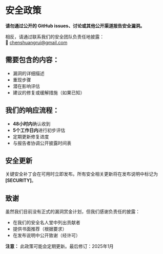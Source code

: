 # 安全政策

**请勿通过公开的 GitHub issues、讨论或其他公开渠道报告安全漏洞。**

相反，请通过联系我们的安全团队负责任地披露：  
📧 [chenshuangrui@gmail.com](mailto:chenshuangrui@gmail.com) 

## 需要包含的内容：
- 漏洞的详细描述
- 重现步骤
- 潜在影响评估
- 建议的修复或缓解措施（如果已知）

## 我们的响应流程：
- **48小时内**确认收到
- **5个工作日内**进行初步评估
- 定期更新修复进度
- 与报告者协调公开披露时间表

## 安全更新
关键安全补丁会在可用时立即发布。所有安全相关更新将在发布说明中标记为 **[SECURITY]**。

## 致谢
虽然我们目前没有正式的漏洞赏金计划，但我们感谢负责任的披露：
- 在我们的安全名人堂中列出贡献者
- 提供书面推荐（根据要求）
- 在发布说明中公开致谢（经许可）

**注意：** 此政策可能会定期更新。最后修订：2025年1月 